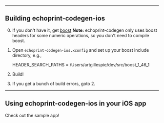 ------------------------------
Building echoprint-codegen-ios
------------------------------

0. If you don't have it, get [boost](http://www.boost.org/)
   **Note:** echoprint-codegen only uses boost headers for some numeric operations, 
   so you don't need to compile boost.
    
   
1. Open `echoprint-codegen-ios.xconfig` and set up your boost include directory, e.g., 
    
    HEADER_SEARCH_PATHS = /Users/artgillespie/dev/src/boost_1_46_1

2. Build!

3. If you get a bunch of build errors, goto 2.

-------------------------------------------
Using echoprint-codegen-ios in your iOS app
-------------------------------------------

Check out the sample app!
